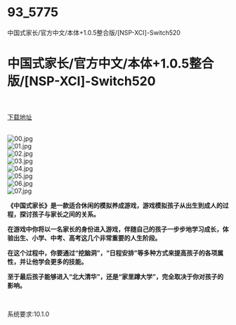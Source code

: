 # 93_5775
中国式家长/官方中文/本体+1.0.5整合版/[NSP-XCI]-Switch520
# 中国式家长/官方中文/本体+1.0.5整合版/[NSP-XCI]-Switch520
 <br/></br>
[下载地址](https://www.switch520.cc/article/5775 "下载地址")
<br/></br>

<p><img title="00.jpg" src="https://www.switch520.cc/muke_img/2022_03_22_b96944d86de73.jpg" alt="00.jpg"><br>
<img title="01.jpg" src="https://www.switch520.cc/muke_img/2022_03_22_1d904fa6902c6.jpg" alt="01.jpg"><br>
<img title="02.jpg" src="https://www.switch520.cc/muke_img/2022_03_22_aacb0236f2c39.jpg" alt="02.jpg"><br>
<img title="03.jpg" src="https://www.switch520.cc/muke_img/2022_03_22_62a3344cf2d4c.jpg" alt="03.jpg"><br>
<img title="04.jpg" src="https://www.switch520.cc/muke_img/2022_03_22_93285a3979f5c.jpg" alt="04.jpg"><br>
<img title="05.jpg" src="https://www.switch520.cc/muke_img/2022_03_22_178738161c509.jpg" alt="05.jpg"><br>
<img title="06.jpg" src="https://www.switch520.cc/muke_img/2022_03_22_26fd5159621aa.jpg" alt="06.jpg"><br>
<img title="07.jpg" src="https://www.switch520.cc/muke_img/2022_03_22_2a232c2d107e9.jpg" alt="07.jpg"></p>
<p><strong>《中国式家长》是一款适合休闲的模拟养成游戏，游戏模拟孩子从出生到成人的过程，探讨孩子与家长之间的关系。</strong></p>
<p><strong>在游戏中你将以一名家长的身份进入游戏，伴随自己的孩子一步步地学习成长，体验出生、小学、中考、高考这几个非常重要的人生阶段。</strong></p>
<p><strong>在这个过程中，你要通过“挖脑洞”，“日程安排”等多种方式来提高孩子的各项属性，并让他学会更多的技能。</strong></p>
<p><strong>至于最后孩子能够进入“北大清华”，还是“家里蹲大学”，完全取决于你对孩子的影响。</strong></p>
<p>&nbsp;</p>
<p>系统要求:10.1.0</p>



